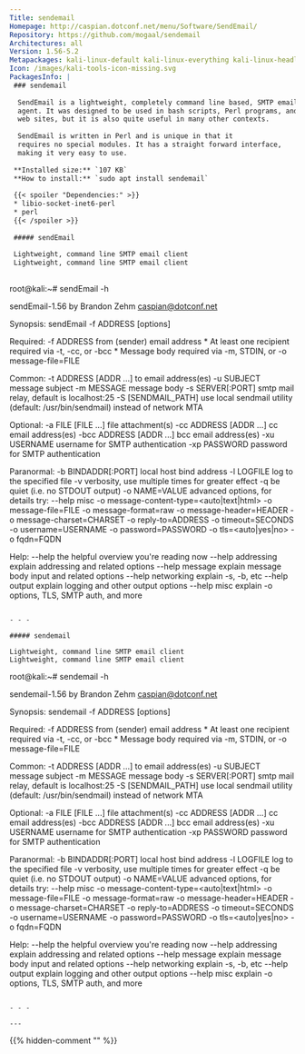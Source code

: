 ```yaml
---
Title: sendemail
Homepage: http://caspian.dotconf.net/menu/Software/SendEmail/
Repository: https://github.com/mogaal/sendemail
Architectures: all
Version: 1.56-5.2
Metapackages: kali-linux-default kali-linux-everything kali-linux-headless kali-linux-large 
Icon: /images/kali-tools-icon-missing.svg
PackagesInfo: |
 ### sendemail
 
  SendEmail is a lightweight, completely command line based, SMTP email
  agent. It was designed to be used in bash scripts, Perl programs, and
  web sites, but it is also quite useful in many other contexts.
   
  SendEmail is written in Perl and is unique in that it
  requires no special modules. It has a straight forward interface,
  making it very easy to use.
 
 **Installed size:** `107 KB`  
 **How to install:** `sudo apt install sendemail`  
 
 {{< spoiler "Dependencies:" >}}
 * libio-socket-inet6-perl
 * perl
 {{< /spoiler >}}
 
 ##### sendEmail
 
 Lightweight, command line SMTP email client
 Lightweight, command line SMTP email client
 
 ```
 root@kali:~# sendEmail -h
 
 sendEmail-1.56 by Brandon Zehm <caspian@dotconf.net>
 
 Synopsis:  sendEmail -f ADDRESS [options]
 
   Required:
     -f ADDRESS                from (sender) email address
     * At least one recipient required via -t, -cc, or -bcc
     * Message body required via -m, STDIN, or -o message-file=FILE
 
   Common:
     -t ADDRESS [ADDR ...]     to email address(es)
     -u SUBJECT                message subject
     -m MESSAGE                message body
     -s SERVER[:PORT]          smtp mail relay, default is localhost:25
     -S [SENDMAIL_PATH]        use local sendmail utility (default: /usr/bin/sendmail) instead of network MTA
 
   Optional:
     -a   FILE [FILE ...]      file attachment(s)
     -cc  ADDRESS [ADDR ...]   cc  email address(es)
     -bcc ADDRESS [ADDR ...]   bcc email address(es)
     -xu  USERNAME             username for SMTP authentication
     -xp  PASSWORD             password for SMTP authentication
 
   Paranormal:
     -b BINDADDR[:PORT]        local host bind address
     -l LOGFILE                log to the specified file
     -v                        verbosity, use multiple times for greater effect
     -q                        be quiet (i.e. no STDOUT output)
     -o NAME=VALUE             advanced options, for details try: --help misc
         -o message-content-type=<auto|text|html>
         -o message-file=FILE         -o message-format=raw
         -o message-header=HEADER     -o message-charset=CHARSET
         -o reply-to=ADDRESS          -o timeout=SECONDS
         -o username=USERNAME         -o password=PASSWORD
         -o tls=<auto|yes|no>         -o fqdn=FQDN
 
 
   Help:
     --help                    the helpful overview you're reading now
     --help addressing         explain addressing and related options
     --help message            explain message body input and related options
     --help networking         explain -s, -b, etc
     --help output             explain logging and other output options
     --help misc               explain -o options, TLS, SMTP auth, and more
 
 ```
 
 - - -
 
 ##### sendemail
 
 Lightweight, command line SMTP email client
 Lightweight, command line SMTP email client
 
 ```
 root@kali:~# sendemail -h
 
 sendemail-1.56 by Brandon Zehm <caspian@dotconf.net>
 
 Synopsis:  sendemail -f ADDRESS [options]
 
   Required:
     -f ADDRESS                from (sender) email address
     * At least one recipient required via -t, -cc, or -bcc
     * Message body required via -m, STDIN, or -o message-file=FILE
 
   Common:
     -t ADDRESS [ADDR ...]     to email address(es)
     -u SUBJECT                message subject
     -m MESSAGE                message body
     -s SERVER[:PORT]          smtp mail relay, default is localhost:25
     -S [SENDMAIL_PATH]        use local sendmail utility (default: /usr/bin/sendmail) instead of network MTA
 
   Optional:
     -a   FILE [FILE ...]      file attachment(s)
     -cc  ADDRESS [ADDR ...]   cc  email address(es)
     -bcc ADDRESS [ADDR ...]   bcc email address(es)
     -xu  USERNAME             username for SMTP authentication
     -xp  PASSWORD             password for SMTP authentication
 
   Paranormal:
     -b BINDADDR[:PORT]        local host bind address
     -l LOGFILE                log to the specified file
     -v                        verbosity, use multiple times for greater effect
     -q                        be quiet (i.e. no STDOUT output)
     -o NAME=VALUE             advanced options, for details try: --help misc
         -o message-content-type=<auto|text|html>
         -o message-file=FILE         -o message-format=raw
         -o message-header=HEADER     -o message-charset=CHARSET
         -o reply-to=ADDRESS          -o timeout=SECONDS
         -o username=USERNAME         -o password=PASSWORD
         -o tls=<auto|yes|no>         -o fqdn=FQDN
 
 
   Help:
     --help                    the helpful overview you're reading now
     --help addressing         explain addressing and related options
     --help message            explain message body input and related options
     --help networking         explain -s, -b, etc
     --help output             explain logging and other output options
     --help misc               explain -o options, TLS, SMTP auth, and more
 
 ```
 
 - - -
 
---
```

{{% hidden-comment "<!--Do not edit anything above this line-->" %}}
